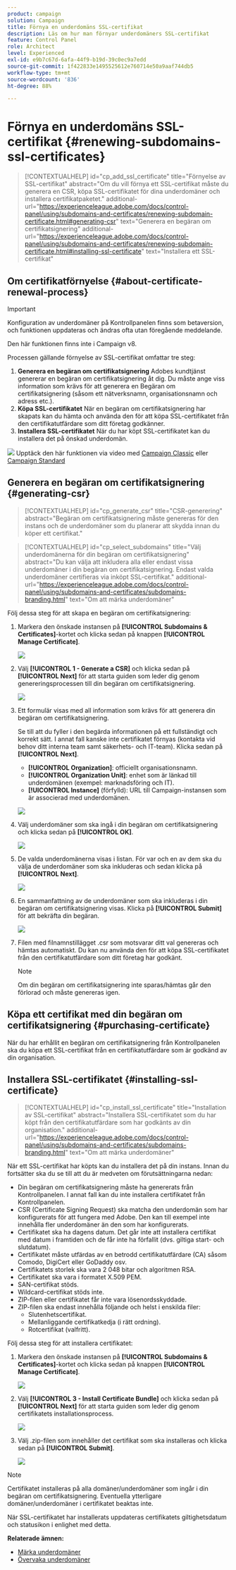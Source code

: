 ```yaml
---
product: campaign
solution: Campaign
title: Förnya en underdomäns SSL-certifikat
description: Läs om hur man förnyar underdomäners SSL-certifikat
feature: Control Panel
role: Architect
level: Experienced
exl-id: e9b7c67d-6afa-44f9-b19d-39c0ec9a7edd
source-git-commit: 1f422833e1495525612e760714e50a9aaf744db5
workflow-type: tm+mt
source-wordcount: '836'
ht-degree: 88%

---
```


# Förnya en underdomäns SSL-certifikat {#renewing-subdomains-ssl-certificates}

>[!CONTEXTUALHELP]
>id="cp_add_ssl_certificate"
>title="Förnyelse av SSL-certifikat"
>abstract="Om du vill förnya ett SSL-certifikat måste du generera en CSR, köpa SSL-certifikatet för dina underdomäner och installera certifikatpaketet."
>additional-url="https://experienceleague.adobe.com/docs/control-panel/using/subdomains-and-certificates/renewing-subdomain-certificate.html#generating-csr" text="Generera en begäran om certifikatsignering"
>additional-url="https://experienceleague.adobe.com/docs/control-panel/using/subdomains-and-certificates/renewing-subdomain-certificate.html#installing-ssl-certificate" text="Installera ett SSL-certifikat"

## Om certifikatförnyelse {#about-certificate-renewal-process}

>[!IMPORTANT]
>
>Konfiguration av underdomäner på Kontrollpanelen finns som betaversion, och funktionen uppdateras och ändras ofta utan föregående meddelande.
>
>Den här funktionen finns inte i Campaign v8.

Processen gällande förnyelse av SSL-certifikat omfattar tre steg:

1. **Generera en begäran om certifikatsignering**
Adobes kundtjänst genererar en begäran om certifikatsignering åt dig. Du måste ange viss information som krävs för att generera en Begäran om certifikatsignering (såsom ett nätverksnamn, organisationsnamn och adress etc.).
1. **Köpa SSL-certifikatet**
När en begäran om certifikatsignering har skapats kan du hämta och använda den för att köpa SSL-certifikatet från den certifikatutfärdare som ditt företag godkänner.
1. **Installera SSL-certifikatet**
När du har köpt SSL-certifikatet kan du installera det på önskad underdomän.

![](assets/do-not-localize/how-to-video.png) Upptäck den här funktionen via video med [Campaign Classic](https://experienceleague.adobe.com/docs/campaign-classic-learn/control-panel/subdomains-and-certificates/adding-ssl-certificates.html#subdomains-and-certificates) eller [Campaign Standard](https://experienceleague.adobe.com/docs/campaign-standard-learn/control-panel/subdomains-and-certificates/adding-ssl-certificates.html#adding-ssl-certificates)

## Generera en begäran om certifikatsignering {#generating-csr}

>[!CONTEXTUALHELP]
>id="cp_generate_csr"
>title="CSR-generering"
>abstract="Begäran om certifikatsignering måste genereras för den instans och de underdomäner som du planerar att skydda innan du köper ett certifikat."

>[!CONTEXTUALHELP]
>id="cp_select_subdomains"
>title="Välj underdomänerna för din begäran om certifikatsignering"
>abstract="Du kan välja att inkludera alla eller endast vissa underdomäner i din begäran om certifikatsignering. Endast valda underdomäner certifieras via inköpt SSL-certifikat."
>additional-url="https://experienceleague.adobe.com/docs/control-panel/using/subdomains-and-certificates/subdomains-branding.html" text="Om att märka underdomäner"

Följ dessa steg för att skapa en begäran om certifikatsignering:

1. Markera den önskade instansen på **[!UICONTROL Subdomains & Certificates]**-kortet och klicka sedan på knappen **[!UICONTROL Manage Certificate]**.

   ![](assets/renewal1.png)

1. Välj **[!UICONTROL 1 - Generate a CSR]** och klicka sedan på **[!UICONTROL Next]** för att starta guiden som leder dig genom genereringsprocessen till din begäran om certifikatsignering.

   ![](assets/renewal2.png)

1. Ett formulär visas med all information som krävs för att generera din begäran om certifikatsignering.

   Se till att du fyller i den begärda informationen på ett fullständigt och korrekt sätt. I annat fall kanske inte certifikatet förnyas (kontakta vid behov ditt interna team samt säkerhets- och IT-team). Klicka sedan på **[!UICONTROL Next]**.

   * **[!UICONTROL Organization]**: officiellt organisationsnamn.
   * **[!UICONTROL Organization Unit]**: enhet som är länkad till underdomänen (exempel: marknadsföring och IT).
   * **[!UICONTROL Instance]** (förfylld): URL till Campaign-instansen som är associerad med underdomänen.

   ![](assets/renewal3.png)

1. Välj underdomäner som ska ingå i din begäran om certifikatsignering och klicka sedan på **[!UICONTROL OK]**.

   ![](assets/renewal4.png)

1. De valda underdomänerna visas i listan. För var och en av dem ska du välja de underdomäner som ska inkluderas och sedan klicka på **[!UICONTROL Next]**.

   ![](assets/renewal5.png)

1. En sammanfattning av de underdomäner som ska inkluderas i din begäran om certifikatsignering visas. Klicka på **[!UICONTROL Submit]** för att bekräfta din begäran.

   ![](assets/renewal6.png)

1. Filen med filnamnstillägget .csr som motsvarar ditt val genereras och hämtas automatiskt. Du kan nu använda den för att köpa SSL-certifikatet från den certifikatutfärdare som ditt företag har godkänt.

   >[!NOTE]
   >
   >Om din begäran om certifikatsignering inte sparas/hämtas går den förlorad och måste genereras igen.

## Köpa ett certifikat med din begäran om certifikatsignering {#purchasing-certificate}

När du har erhållit en begäran om certifikatsignering från Kontrollpanelen ska du köpa ett SSL-certifikat från en certifikatutfärdare som är godkänd av din organisation.

## Installera SSL-certifikatet {#installing-ssl-certificate}

>[!CONTEXTUALHELP]
>id="cp_install_ssl_certificate"
>title="Installation av SSL-certifikat"
>abstract="Installera SSL-certifikatet som du har köpt från den certifikatutfärdare som har godkänts av din organisation."
>additional-url="https://experienceleague.adobe.com/docs/control-panel/using/subdomains-and-certificates/subdomains-branding.html" text="Om att märka underdomäner"

När ett SSL-certifikat har köpts kan du installera det på din instans. Innan du fortsätter ska du se till att du är medveten om förutsättningarna nedan:

* Din begäran om certifikatsignering måste ha genererats från Kontrollpanelen. I annat fall kan du inte installera certifikatet från Kontrollpanelen.
* CSR (Certificate Signing Request) ska matcha den underdomän som har konfigurerats för att fungera med Adobe. Den kan till exempel inte innehålla fler underdomäner än den som har konfigurerats.
* Certifikatet ska ha dagens datum. Det går inte att installera certifikat med datum i framtiden och de får inte ha förfallit (dvs. giltiga start- och slutdatum).
* Certifikatet måste utfärdas av en betrodd certifikatutfärdare (CA) såsom Comodo, DigiCert eller GoDaddy osv.
* Certifikatets storlek ska vara 2 048 bitar och algoritmen RSA.
* Certifikatet ska vara i formatet X.509 PEM.
* SAN-certifikat stöds.
* Wildcard-certifikat stöds inte.
* ZIP-filen eller certifikatet får inte vara lösenordsskyddade.
* ZIP-filen ska endast innehålla följande och helst i enskilda filer:
   * Slutenhetscertifikat.
   * Mellanliggande certifikatkedja (i rätt ordning).
   * Rotcertifikat (valfritt).

Följ dessa steg för att installera certifikatet:

1. Markera den önskade instansen på **[!UICONTROL Subdomains & Certificates]**-kortet och klicka sedan på knappen **[!UICONTROL Manage Certificate]**.

   ![](assets/renewal1.png)

1. Välj **[!UICONTROL 3 - Install Certificate Bundle]** och klicka sedan på **[!UICONTROL Next]** för att starta guiden som leder dig genom certifikatets installationsprocess.

   ![](assets/install1.png)

1. Välj .zip-filen som innehåller det certifikat som ska installeras och klicka sedan på **[!UICONTROL Submit]**.

   ![](assets/install2.png)

>[!NOTE]
>
>Certifikatet installeras på alla domäner/underdomäner som ingår i din begäran om certifikatsignering. Eventuella ytterligare domäner/underdomäner i certifikatet beaktas inte.

När SSL-certifikatet har installerats uppdateras certifikatets giltighetsdatum och statusikon i enlighet med detta.

**Relaterade ämnen:**

* [Märka underdomäner](../../subdomains-certificates/using/subdomains-branding.md)
* [Övervaka underdomäner](../../subdomains-certificates/using/monitoring-subdomains.md)
